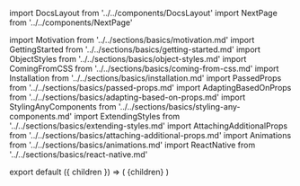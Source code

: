 import DocsLayout from '../../components/DocsLayout'
import NextPage from '../../components/NextPage'

import Motivation from '../../sections/basics/motivation.md'
import GettingStarted from '../../sections/basics/getting-started.md'
import ObjectStyles from '../../sections/basics/object-styles.md'
import ComingFromCSS from '../../sections/basics/coming-from-css.md'
import Installation from '../../sections/basics/installation.md'
import PassedProps from '../../sections/basics/passed-props.md'
import AdaptingBasedOnProps from '../../sections/basics/adapting-based-on-props.md'
import StylingAnyComponents from '../../sections/basics/styling-any-components.md'
import ExtendingStyles from '../../sections/basics/extending-styles.md'
import AttachingAdditionalProps from '../../sections/basics/attaching-additional-props.md'
import Animations from '../../sections/basics/animations.md'
import ReactNative from '../../sections/basics/react-native.md'

export default ({ children }) => (
  <DocsLayout title="Basics" description="Get Started with styled-components basics.">
    {children}
  </DocsLayout>
)

<Motivation />
<Installation />
<GettingStarted />
<ObjectStyles />
<AdaptingBasedOnProps />
<ExtendingStyles />
<StylingAnyComponents />
<PassedProps />
<ComingFromCSS />
<AttachingAdditionalProps />
<Animations />
<ReactNative />

<NextPage href="/docs/advanced" title="Advanced" />
